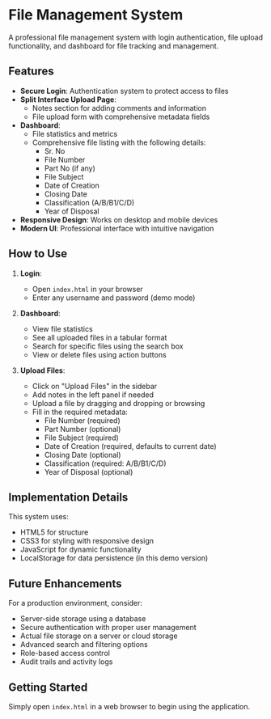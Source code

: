 # File Management System

A professional file management system with login authentication, file upload functionality, and dashboard for file tracking and management.

## Features

- **Secure Login**: Authentication system to protect access to files
- **Split Interface Upload Page**: 
  - Notes section for adding comments and information
  - File upload form with comprehensive metadata fields
- **Dashboard**: 
  - File statistics and metrics
  - Comprehensive file listing with the following details:
    - Sr. No
    - File Number
    - Part No (if any)
    - File Subject
    - Date of Creation
    - Closing Date
    - Classification (A/B/B1/C/D)
    - Year of Disposal
- **Responsive Design**: Works on desktop and mobile devices
- **Modern UI**: Professional interface with intuitive navigation

## How to Use

1. **Login**: 
   - Open `index.html` in your browser
   - Enter any username and password (demo mode)

2. **Dashboard**: 
   - View file statistics 
   - See all uploaded files in a tabular format
   - Search for specific files using the search box
   - View or delete files using action buttons

3. **Upload Files**:
   - Click on "Upload Files" in the sidebar
   - Add notes in the left panel if needed
   - Upload a file by dragging and dropping or browsing
   - Fill in the required metadata:
     - File Number (required)
     - Part Number (optional)
     - File Subject (required)
     - Date of Creation (required, defaults to current date)
     - Closing Date (optional)
     - Classification (required: A/B/B1/C/D)
     - Year of Disposal (optional)

## Implementation Details

This system uses:
- HTML5 for structure
- CSS3 for styling with responsive design
- JavaScript for dynamic functionality
- LocalStorage for data persistence (in this demo version)

## Future Enhancements

For a production environment, consider:
- Server-side storage using a database
- Secure authentication with proper user management
- Actual file storage on a server or cloud storage
- Advanced search and filtering options
- Role-based access control
- Audit trails and activity logs

## Getting Started

Simply open `index.html` in a web browser to begin using the application.
